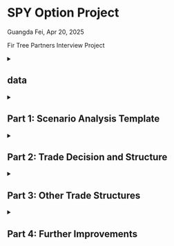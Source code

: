 # SPY Option Project

Guangda Fei, Apr 20, 2025 

Fir Tree Partners Interview Project

<details>
<summary><h2>data</h2></summary>

### File1: data/dataset_guangda_fei.xlsx
 📊 Sheet 1: Option Chain
<br>&emsp;Option Chain data at Date 04/09/2025
 
📊 Sheet 2: IV
<br>dates: 2023/1/3 - 2025/4/9
<br>columns: <br>&emsp;SPY Close, ATM Vol 1m, 95% Moneyness Vol 1m, 105% Moneyness Vol 1m

### File2: data/SOFR.xlsx
dates: 2025/03/13 - 2025/04/16
<br> I will only use the 2025/04/09 SOFR
</details>
<details>
<summary><h2>Part 1: Scenario Analysis Template</h2></summary>

### a) Build equity option valuation model
File: 1a)black_scholes.py
<p>
Market Prices: Option Chain data on 04/09/2025
<br>Put (K=521) Price: $11.02
<br>Call (K=521) Price: $40.97

Put (K=576) Price: $28.88
<br>Call (K=576) Price: $4.08

I use Black-Scholes model for the following Option Pricing. 

</p>

### b) scenario analysis
Calculate the PnL of the trade structure, as of 1 week prior to expiry, for each
scenario

#### - Graph: PnL vs. SPY Spot Prices on 05/09/2025
File: 1b)Graph.py

Assumption: IVs fixed, SOFR as interest rate

![PnL_vs_SPY.png](graphs/Pnl_vs_SPY.png)
<br>Put Position: 1000
<br>Call Position: 2281
<br>Cash position: 203 (ignore its return)

Greeks on 04/09/2025:

| Greek  | Value($)  |
|--------|-----------|
| Delta  | 80,580    |
| Gamma  | 1,623     |
| Vega   | 6,166,632 |
| Theta  | -1,358,082|
| Rho    | 1,128,685 |

<br>

#### - Technical: Scenario Analysis
File: 1b)Scenario_Analysis.py

Assumption:
<br> SOFR as interest rate
<br> 95% IV - 105% IV = 8% (Further investigation below)

Grid of different spot prices and IVs on 2025/05/09
![PnL_vs_Spot_and_IV.png](graphs/PnL_vs_Spot_and_IV.png)
From this graph we can see that the change in Pnl is more dependent on the price changes of 
Spot prices at T-1 instead of the volatility.

#### - Fundamental Analysis: tariff, economic factors (comments only)
The first quesiton is whether the prices of SPY will increase? 
The answer of this question is heavily based on the current policy about 
the US and the global economics. 

When looking at the historical IVs, the current IVs are definately much higher 
than usual. Therefore, the second key questions is whether the market will become 
more stable after one month and in what percentage? 

Even though I believe eventually everything will be back to normal, 
it is hard to tell when. But I think one month is too short for the 
market to be stabilized (High IV). 

</details>

<details>
<summary><h2>Part 2: Trade Decision and Structure </h2></summary>

### a) Historical Data Analysis
I initially modeled SPY with GBM for simplicity and closed-form pricing. 
But GBM doesn't capture SPY’s volatility clustering, skew, or jump behavior. 
For more robust modeling, I'd switch to a Heston model. 
On the IV side, I'd fit the surface using SABR to capture skew and ensure no arbitrage.

Assumptions: 
<br> 1) SOFR as interest rate
<br> 2) Other factors stay the same (we are considering this problem without Economical 
and political factors)

#### - Heston for SPY
File: 2a)Heston_calibration.py, 2a)SPY_Heston.py

Use data before 04/10/2025 to determine the parameters:

| Parameter |    Value   |
|-----------|-----------:|
| kappa     |    1.5 |
| theta     |    0.060282|
| sigma_v   |    0.3  |
| rho       |   -0.7  |
| v0        |    0.060282|

![SPY_Heston_Prediction.png](graphs/SPY_Heston_Prediction.png)

| Statistic   | SPY Price  |
|-------------|-----------:|
| Median      | 546.64 |
| 5th%ile    | 467.73|
| 95th%ile   | 617.34 |

<br>

#### - SABR for IV
File: 2a)IV_SABR.py

β = 0.5
<br>α,ρ,ν are derived using the Least Square method with data on 04/09/2025

| Strike | Predicted IV on 2025‑05‑09 |
|-------:|---------------------------:|
| 521.00 |                     0.3173 |
| 548.62 |                     0.2235 |
| 576.00 |                     0.1752 |

<br>

#### - Predicted Return:
File: 2b)Portfolio_Returns_Calculation.py

Assumption: initial capital is the cash we get from selling the put.

| Metric                |        Value |
|-----------------------:|-------------:|
| Put Value ($)         |         1.82 |
| Call Value ($)        |        0.06 |
| Portfolio Value ($)   |  -168963.52 |
|  Portfolio Return   |  -0.169 |

### b) Reasonable Max Loss/Gain:
File: 2b)Portfolio_Returns_Calculation.py

Here I will use the 95% and 5% predicted prices from the Heston Model of SPY.
And IVs are the prediction from SABR Model.

Max Gain: 
SPY(95%): 606.27

| Metric                 |       Value |
|------------------------:|------------:|
| Put Value ($)          |   0.00 |
| Call Value ($)         |      41.84 |
| Portfolio Value ($)    |   9,542,782 |
| Portfolio Return       |       9.571497 |

Max Loss: (95% VaR)
SPY(5): 479.98

| Metric               |                       Value |
|----------------------:|----------------------------:|
| Put Value ($)        |                    52.88 |
| Call Value ($)       | 0.00   |
| Portfolio Value ($)  |               -5,288,157    |
| Portfolio Return     |                    -5.304069 |


### Conclusion:
We should not do the trade as its predicted return is not desirable. 

</details>

<details>
<summary><h2>Part 3: Other Trade Structures </h2></summary>

### a) Buying a further OTM put
File: 3a)PutSpread_Graph.py

Assumption: SOFR as r, Volatility Fixed

Buying a further OTM put controls the downside risks therefore is 
better compare to the trade above.

Let's use 90% moneyness Put:
SPY US 05/16/25 P494 Equity: 5.54

![PutSPread_Portfolio.png](graphs/PutSPread_Portfolio.png)

From the graph we can see that they have similar PnL structure, but 
the new portfolio has smaller risk and return due to less initial capital from 
the spread. The new breakeven point is greater 
than the original portfolio whereas the predict SPY is below curernt values. Therefore 
this new portfolio is still not desirable. 

### b) Buying SPY outright
Delta = 1
<br> Vega = 0
<br> Gamma = 0
<br>Buy SPY outright means both upside and downside return/risk is not controlled.
 Which is very different from the portfolios above. 

Major Appropriate Situations:
<br>1) Strong, and Sustained Bull
<br>2) No drastic volatility changes

which are not the current situation where there are lots of uncertainty in the market. 

</details>
<details>
<summary><h2>Part 4: Further Improvements </h2></summary>

1. Add Interest Rate Model
2. Add Macro Factors
3. More historical data and train model with periods that has similar situation
4. More detailed report about the models: backtest, calibration quality, and more advanced model

</details>
